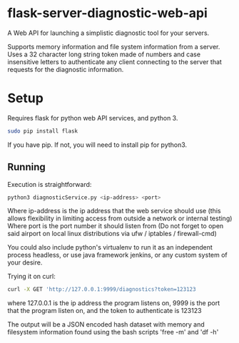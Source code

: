 # flask-server-diagnostic-web-api

A Web API for launching a simplistic diagnostic tool for your servers.

Supports memory information and file system information from a server.
Uses a 32 character long string token made of numbers and case insensitive letters to authenticate any client connecting to the server that requests for the diagnostic information.

Setup
======
Requires flask for python web API services, and python 3.

```bash
sudo pip install flask
```

If you have pip. If not, you will need to install pip for python3.

Running
------
Execution is straightforward:

```bash
python3 diagnosticService.py <ip-address> <port>
```

Where ip-address is the ip address that the web service should use (this allows flexibility in limiting access from outside a network or internal testing)
Where port is the port number it should listen from (Do not forget to open said airport on local linux distributions via ufw / iptables / firewall-cmd)

You could also include python's virtualenv to run it as an independent process headless, or use java framework jenkins, or any custom system of your desire.

Trying it on curl:

```bash
curl -X GET 'http://127.0.0.1:9999/diagnostics?token=123123
```

where 127.0.0.1 is the ip address the program listens on, 9999 is the port that the program listen on, and the token to authenticate is 123123

The output will be a JSON encoded hash dataset with memory and filesystem information found using the bash scripts 'free -m' and 'df -h'
